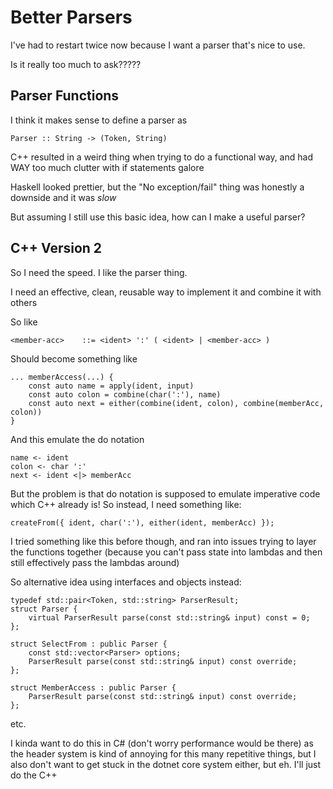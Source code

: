 # Better Parsers

I've had to restart twice now because I want a parser that's nice to use.

Is it really too much to ask?????

## Parser Functions

I think it makes sense to define a parser as

```
Parser :: String -> (Token, String)
```

C++ resulted in a weird thing when trying to do a functional way, and had WAY too much clutter with if statements galore

Haskell looked prettier, but the "No exception/fail" thing was honestly a downside and it was *slow*

But assuming I still use this basic idea, how can I make a useful parser?

## C++ Version 2

So I need the speed. I like the parser thing.

I need an effective, clean, reusable way to implement it and combine it with others

So like

```
<member-acc>    ::= <ident> ':' ( <ident> | <member-acc> )
```

Should become something like

```
... memberAccess(...) {
    const auto name = apply(ident, input)
    const auto colon = combine(char(':'), name)
    const auto next = either(combine(ident, colon), combine(memberAcc, colon))
}
```

And this emulate the do notation
```
name <- ident
colon <- char ':'
next <- ident <|> memberAcc
```

But the problem is that do notation is supposed to emulate imperative code which C++ already is! So instead, I need something like:

```
createFrom({ ident, char(':'), either(ident, memberAcc) });
```

I tried something like this before though, and ran into issues trying to layer the functions together (because you can't pass state into lambdas and then still effectively pass the lambdas around)

So alternative idea using interfaces and objects instead:

```
typedef std::pair<Token, std::string> ParserResult;
struct Parser {
    virtual ParserResult parse(const std::string& input) const = 0;
};

struct SelectFrom : public Parser {
    const std::vector<Parser> options;
    ParserResult parse(const std::string& input) const override;
};

struct MemberAccess : public Parser {
    ParserResult parse(const std::string& input) const override;
};
```

etc.

I kinda want to do this in C# (don't worry performance would be there) as the header system is kind of annoying for this many repetitive things, but I also don't want to get stuck in the dotnet core system either, but eh. I'll just do the C++
